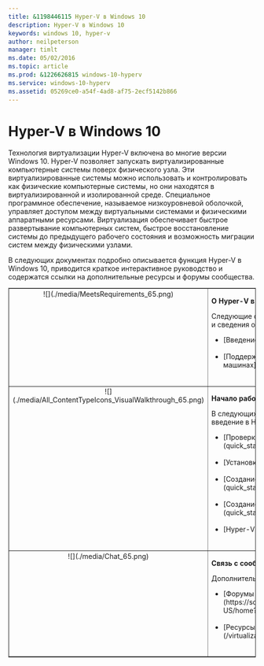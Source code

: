 ```yaml
---
title: &1198446115 Hyper-V в Windows 10
description: Hyper-V в Windows 10
keywords: windows 10, hyper-v
author: neilpeterson
manager: timlt
ms.date: 05/02/2016
ms.topic: article
ms.prod: &1226626815 windows-10-hyperv
ms.service: windows-10-hyperv
ms.assetid: 05269ce0-a54f-4ad8-af75-2ecf5142b866
---
```


# Hyper-V в Windows 10

Технология виртуализации Hyper-V включена во многие версии Windows 10. Hyper-V позволяет запускать виртуализированные компьютерные системы поверх физического узла. Эти виртуализированные системы можно использовать и контролировать как физические компьютерные системы, но они находятся в виртуализированной и изолированной среде. Специальное программное обеспечение, называемое низкоуровневой оболочкой, управляет доступом между виртуальными системами и физическими аппаратными ресурсами. Виртуализация обеспечивает быстрое развертывание компьютерных систем, быстрое восстановление системы до предыдущего рабочего состояния и возможность миграции систем между физическими узлами.

В следующих документах подробно описывается функция Hyper-V в Windows 10, приводится краткое интерактивное руководство и содержатся ссылки на дополнительные ресурсы и форумы сообщества.

<table border="1" style="background-color:FFFFCC;border-collapse:collapse;border:1px solid FFCC00;color:000000;width:100%" cellpadding="15" cellspacing="3">
    <tr valign="top">
        <td><center>![](./media/MeetsRequirements_65.png)</center></td>
        <td valign="top">
            <p><strong>О Hyper-V в Windows</strong></p>
            <p>Следующие статьи содержат введение в Hyper-V в ОС Windows и сведения об этой технологии.</p>
            <ul>
                <li class="unordered">[Введение в Hyper-V](./about/hyperv_on_windows.md)<br /><br /></li>
                <li class="unordered">[Поддерживаемые операционные системы на виртуальных машинах](about\supported_guest_os.md)<br /><br /></li>
            </ul>   
        </td>
    </tr>
    <tr valign="top">
        <td><center>![](./media/All_ContentTypeIcons_VisualWalkthrough_65.png)</center></td>
        <td valign="top">
            <p><strong>Начало работы с Hyper-V</strong></p>
            <p>В следующих документах содержится краткое интерактивное введение в Hyper-V в Windows 10.</p>
            <ul>
                <li class="unordered">[Проверка требований к системе](quick_start\walkthrough_compatibility.md)<br /><br /></li>
                <li class="unordered">[Установка Hyper-V](quick_start\walkthrough_install.md)<br /><br /></li>
                <li class="unordered">[Создание виртуального коммутатора](quick_start\walkthrough_virtual_switch.md)<br /><br /></li>
                <li class="unordered">[Создание виртуальной машины](quick_start\walkthrough_create_vm.md)<br /><br /></li>
                <li class="unordered">[Hyper-V и PowerShell](quick_start\walkthrough_powershell.md)<br /><br /></li>
            </ul>
        </td>
    </tr>
    <tr valign="top">
        <td><center>![](./media/Chat_65.png)</center></td>
        <td valign="top">
            <p><strong>Связь с сообществом и поддержка</strong></p>
            <p>Дополнительные ресурсы технической поддержки и сообщества.</p>
            <ul>
                <li class="unordered">[Форумы по Hyper-V](https://social.technet.microsoft.com/Forums/windowsserver/en-US/home?forum=winserverhyperv)<br /><br /></li>
                <li class="unordered">[Ресурсы сообщества для Hyper-V и контейнеров Windows](/virtualization/community/community_overview)<br /><br /></li>
            </ul>   
        </td>
    </tr>
</table>






<!--HONumber=May16_HO1-->


